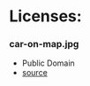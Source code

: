 # Licenses:
### car-on-map.jpg
* Public Domain
* [source](https://www.pickpik.com/holidays-car-travel-route-adventure-scandinavia-95948)